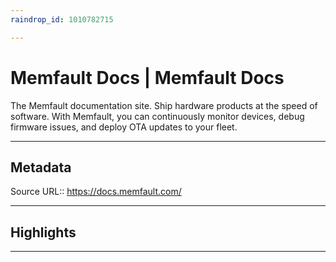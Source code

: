 ```yaml
---
raindrop_id: 1010782715

---
```


# Memfault Docs | Memfault Docs
The Memfault documentation site. Ship hardware products at the speed of software. With Memfault, you can continuously monitor devices, debug firmware issues, and deploy OTA updates to your fleet.
___
## Metadata
Source URL:: https://docs.memfault.com/


___
## Highlights
___